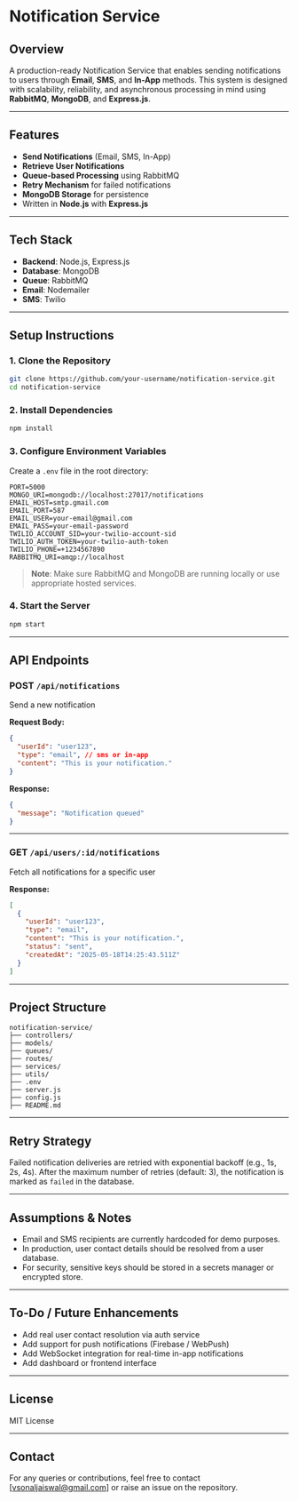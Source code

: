 # Notification Service

## Overview

A production-ready Notification Service that enables sending notifications to users through **Email**, **SMS**, and **In-App** methods. This system is designed with scalability, reliability, and asynchronous processing in mind using **RabbitMQ**, **MongoDB**, and **Express.js**.

---

## Features

* **Send Notifications** (Email, SMS, In-App)
* **Retrieve User Notifications**
* **Queue-based Processing** using RabbitMQ
* **Retry Mechanism** for failed notifications
* **MongoDB Storage** for persistence
* Written in **Node.js** with **Express.js**

---

## Tech Stack

* **Backend**: Node.js, Express.js
* **Database**: MongoDB
* **Queue**: RabbitMQ
* **Email**: Nodemailer
* **SMS**: Twilio

---

## Setup Instructions

### 1. Clone the Repository

```bash
git clone https://github.com/your-username/notification-service.git
cd notification-service
```

### 2. Install Dependencies

```bash
npm install
```

### 3. Configure Environment Variables

Create a `.env` file in the root directory:

```env
PORT=5000
MONGO_URI=mongodb://localhost:27017/notifications
EMAIL_HOST=smtp.gmail.com
EMAIL_PORT=587
EMAIL_USER=your-email@gmail.com
EMAIL_PASS=your-email-password
TWILIO_ACCOUNT_SID=your-twilio-account-sid
TWILIO_AUTH_TOKEN=your-twilio-auth-token
TWILIO_PHONE=+1234567890
RABBITMQ_URI=amqp://localhost
```

> **Note**: Make sure RabbitMQ and MongoDB are running locally or use appropriate hosted services.

### 4. Start the Server

```bash
npm start
```

---

## API Endpoints

### POST `/api/notifications`

Send a new notification

**Request Body:**

```json
{
  "userId": "user123",
  "type": "email", // sms or in-app
  "content": "This is your notification."
}
```

**Response:**

```json
{
  "message": "Notification queued"
}
```

---

### GET `/api/users/:id/notifications`

Fetch all notifications for a specific user

**Response:**

```json
[
  {
    "userId": "user123",
    "type": "email",
    "content": "This is your notification.",
    "status": "sent",
    "createdAt": "2025-05-18T14:25:43.511Z"
  }
]
```

---

## Project Structure

```
notification-service/
├── controllers/
├── models/
├── queues/
├── routes/
├── services/
├── utils/
├── .env
├── server.js
├── config.js
├── README.md
```

---

## Retry Strategy

Failed notification deliveries are retried with exponential backoff (e.g., 1s, 2s, 4s). After the maximum number of retries (default: 3), the notification is marked as `failed` in the database.

---

## Assumptions & Notes

* Email and SMS recipients are currently hardcoded for demo purposes.
* In production, user contact details should be resolved from a user database.
* For security, sensitive keys should be stored in a secrets manager or encrypted store.

---

## To-Do / Future Enhancements

* Add real user contact resolution via auth service
* Add support for push notifications (Firebase / WebPush)
* Add WebSocket integration for real-time in-app notifications
* Add dashboard or frontend interface

---

## License

MIT License

---

## Contact

For any queries or contributions, feel free to contact \[[vsonaljaiswal@gmail.com](mailto:vsonaljaiswal@gmail.com)] or raise an issue on the repository.
